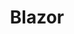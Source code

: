 ---
github: https://github.com/aspnet/AspNetCore/tree/master/src/Components/Blazor
logohandle: blazornet
sort: blazor
title: Blazor
website: https://dotnet.microsoft.com/apps/aspnet/web-apps/blazor
wikipedia: https://en.m.wikipedia.org/wiki/Blazor
---